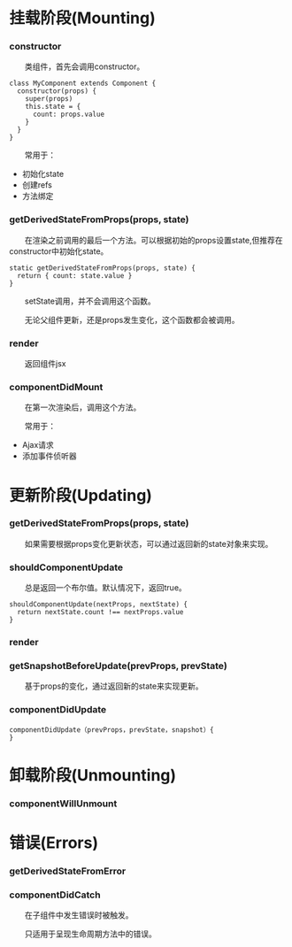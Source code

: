 # 挂载阶段(Mounting)
### constructor
&emsp;&emsp;类组件，首先会调用constructor。
```
class MyComponent extends Component {
  constructor(props) {
    super(props)
    this.state = {
      count: props.value
    }
  }
}
```

&emsp;&emsp;常用于：
* 初始化state
* 创建refs
* 方法绑定

### getDerivedStateFromProps(props, state)
&emsp;&emsp;在渲染之前调用的最后一个方法。可以根据初始的props设置state,但推荐在constructor中初始化state。
```
static getDerivedStateFromProps(props, state) {
  return { count: state.value }
}
```
&emsp;&emsp;setState调用，并不会调用这个函数。

&emsp;&emsp;无论父组件更新，还是props发生变化，这个函数都会被调用。

### render
&emsp;&emsp;返回组件jsx

### componentDidMount
&emsp;&emsp;在第一次渲染后，调用这个方法。

&emsp;&emsp;常用于：
* Ajax请求
* 添加事件侦听器


# 更新阶段(Updating)

### getDerivedStateFromProps(props, state)
&emsp;&emsp;如果需要根据props变化更新状态，可以通过返回新的state对象来实现。

### shouldComponentUpdate
&emsp;&emsp;总是返回一个布尔值。默认情况下，返回true。
```
shouldComponentUpdate(nextProps, nextState) {
  return nextState.count !== nextProps.value
}
```

### render

### getSnapshotBeforeUpdate(prevProps, prevState)
&emsp;&emsp;基于props的变化，通过返回新的state来实现更新。

### componentDidUpdate
```
componentDidUpdate（prevProps，prevState，snapshot）{ 
}
```

# 卸载阶段(Unmounting)
### componentWillUnmount

# 错误(Errors)
### getDerivedStateFromError

### componentDidCatch
&emsp;&emsp;在子组件中发生错误时被触发。

&emsp;&emsp;只适用于呈现生命周期方法中的错误。